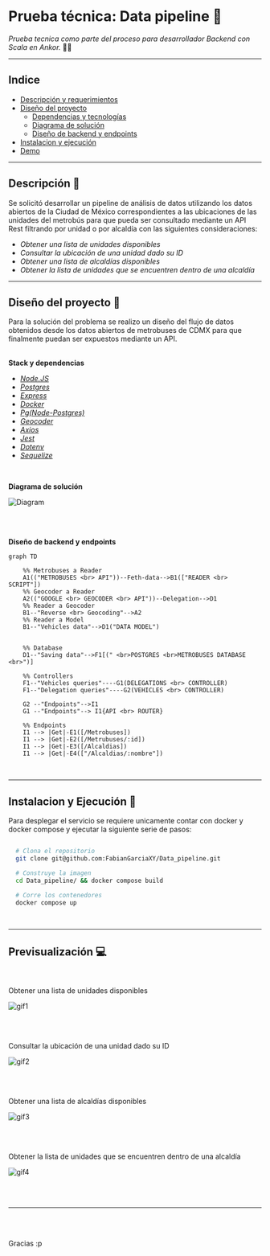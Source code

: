 # **Prueba técnica: Data pipeline :star2:**

*Prueba tecnica como parte del proceso para desarrollador Backend con Scala en Ankor.* :man_technologist:

---

## Indice
* [Descripción y requerimientos](#id0)
* [Diseño del proyecto](#id1)
  * [Dependencias y tecnologías](#id1.1)
  * [Diagrama de solución](#id1.2)
  * [Diseño de backend y endpoints](#id1.3)
* [Instalacion y ejecución](#id2)
* [Demo](#id3)

---

## Descripción :pencil:<a id="id0"></a>

<p>
Se solicitó desarrollar un pipeline de análisis de datos utilizando los datos abiertos de la Ciudad de México
correspondientes a las ubicaciones de las unidades del metrobús para que pueda ser
consultado mediante un API Rest filtrando por unidad o por alcaldía con las siguientes consideraciones:
</p>

* *Obtener una lista de unidades disponibles*
* *Consultar la ubicación de una unidad dado su ID*
* *Obtener una lista de alcaldías disponibles*
* *Obtener la lista de unidades que se encuentren dentro de una alcaldía*

---

## Diseño del proyecto :art:<a id="id1"></a>

Para la solución del problema se realizo un diseño del flujo de datos obtenidos desde los datos abiertos de metrobuses de CDMX para que finalmente puedan ser expuestos mediante un API. <br><br>

**Stack y dependencias** <a id="id1.1"></a>
* *[Node.JS](https://nodejs.org/en/)*
* *[Postgres](https://www.postgresql.org/)*
* *[Express](https://expressjs.com/)*
* *[Docker](https://www.docker.com/)*
* *[Pg(Node-Postgres)](https://node-postgres.com/)*
* *[Geocoder](https://www.npmjs.com/package/geocoder)*
* *[Axios](https://axios-http.com/docs/intro)*
* *[Jest](https://jestjs.io/)*
* *[Dotenv](https://www.npmjs.com/package/dotenv)*
* *[Sequelize](https://sequelize.org/)*

<br>

**Diagrama de solución** <a id="id1.2"></a>

![Diagram](./src/assets/diagram.png)

<br><br>

**Diseño de backend y endpoints** <a id="id1.3"></a>

```mermaid
graph TD

    %% Metrobuses a Reader
    A1(("METROBUSES <br> API"))--Feth-data-->B1(["READER <br> SCRIPT"])
    %% Geocoder a Reader
    A2(("GOOGLE <br> GEOCODER <br> API"))--Delegation-->D1
    %% Reader a Geocoder
    B1--"Reverse <br> Geocoding"-->A2
    %% Reader a Model
    B1--"Vehicles data"-->D1("DATA MODEL")
    

    %% Database
    D1--"Saving data"-->F1[(" <br>POSTGRES <br>METROBUSES DATABASE <br>")]
    
    %% Controllers
    F1--"Vehicles queries"----G1(DELEGATIONS <br> CONTROLLER)
    F1--"Delegation queries"----G2(VEHICLES <br> CONTROLLER)

    G2 --"Endpoints"-->I1
    G1 --"Endpoints"--> I1{API <br> ROUTER}

    %% Endpoints
    I1 --> |Get|-E1([/Metrobuses])
    I1 --> |Get|-E2([/Metrubuses/:id])
    I1 --> |Get|-E3([/Alcaldias])
    I1 --> |Get|-E4(["/Alcaldias/:nombre"])
```

<br>

---

## Instalacion y Ejecución :wrench:<a id="id2"></a>

Para desplegar el servicio se requiere unicamente contar con docker y docker compose y ejecutar la siguiente serie de pasos:


```bash

  # Clona el repositorio
  git clone git@github.com:FabianGarciaXY/Data_pipeline.git

  # Construye la imagen
  cd Data_pipeline/ && docker compose build

  # Corre los contenedores
  docker compose up

```

<br>

---

## Previsualización :computer:<a id="id3"></a>

<br>

Obtener una lista de unidades disponibles

![gif1](./src/assets/available_vehicles.gif)

<br><br>

Consultar la ubicación de una unidad dado su ID

![gif2](./src/assets/vehicles_by_id.gif)

<br><br>

Obtener una lista de alcaldías disponibles

![gif3](./src/assets/available_delegations.gif)

<br><br>

Obtener la lista de unidades que se encuentren dentro de una alcaldía

![gif4](./src/assets/vehicles_by_delegation.gif)

<br><br>

---

<br><br>

Gracias :p

